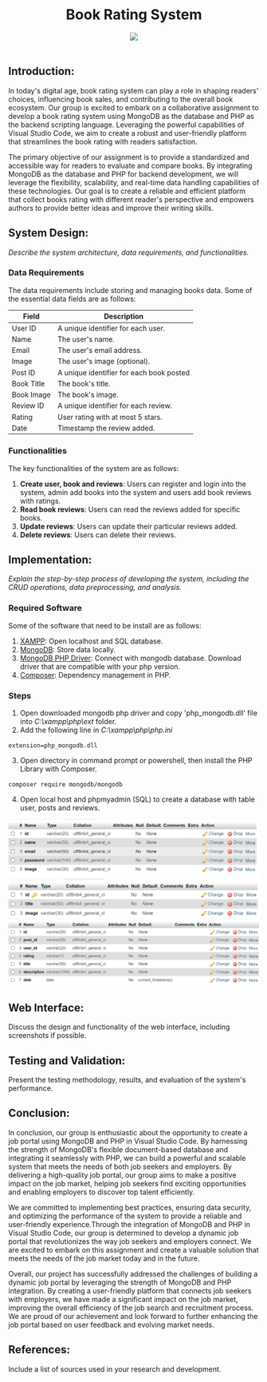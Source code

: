 <h1 align='center'>Book Rating System</h1>
<div align="center"><img src="https://programmerblog.net/wp-content/uploads/2017/02/php-mongodb-tutorial.png" height="450"></div>

<br />

## Introduction: 

In today's digital age, book rating system can play a role in shaping readers' choices, influencing book sales, and contributing to the overall book ecosystem. Our group is excited to embark on a collaborative assignment to develop a book rating system using MongoDB as the database and PHP as the backend scripting language. Leveraging the powerful capabilities of Visual Studio Code, we aim to create a robust and user-friendly platform that streamlines the book rating with readers satisfaction.

The primary objective of our assignment is to provide a standardized and accessible way for readers to evaluate and compare books. By integrating MongoDB as the database and PHP for backend development, we will leverage the flexibility, scalability, and real-time data handling capabilities of these technologies. Our goal is to create a reliable and efficient platform that collect books rating with different reader's perspective and empowers authors to provide better ideas and improve their writing skills.

## System Design: 
*Describe the system architecture, data requirements, and functionalities.*

### Data Requirements

The data requirements include storing and managing books data. Some of the essential data fields are as follows:

<div align="center">
  
| Field               | Description                                                  |
|---------------------|--------------------------------------------------------------|
| User ID             | A unique identifier for each user.                           |
| Name                | The user's name.                                             |
| Email               | The user's email address.                                    |
| Image               | The user's image (optional).                                 |
| Post ID             | A unique identifier for each book posted                     |
| Book Title          | The book's title.                                            |
| Book Image          | The book's image.                                            | 
| Review ID           | A unique identifier for each review.                         | 
| Rating              | User rating with at most 5 stars.                            | 
| Date                | Timestamp the review added.                                  | 
  
</div>

### Functionalities

The key functionalities of the system are as follows:
1. **Create user, book and reviews**: Users can register and login into the system, admin add books into the system and users add book reviews with ratings.
2. **Read book reviews**: Users can read the reviews added for specific books.
3. **Update reviews**: Users can update their particular reviews added.
4. **Delete reviews**: Users can delete their reviews.

## Implementation: 
*Explain the step-by-step process of developing the system, including the CRUD operations, data preprocessing, and analysis.*

### Required Software
Some of the software that need to be install are as follows:

1. [XAMPP](https://www.apachefriends.org/download.html): Open localhost and SQL database.<br>
2. [MongoDB](https://www.mongodb.com/try/download/community): Store data locally. <br>
3. [MongoDB PHP Driver](https://pecl.php.net/package/mongodb): Connect with mongodb database. Download driver that are compatible with your php version. <br>
4. [Composer](https://getcomposer.org/download/): Dependency management in PHP.

### Steps
1.  Open downloaded mongodb php driver and copy 'php_mongodb.dll' file into *C:\xampp\php\ext* folder.
2.  Add the following line in *C:\xampp\php\php.ini*
```
extension=php_mongodb.dll
```
3. Open directory in command prompt or powershell, then install the PHP Library with Composer.
```
composer require mongodb/mongodb
```
4. Open local host and phpmyadmin (SQL) to create a database with table user, posts and reviews.
<p align="center">
  <img src="images/tb_user.png" alt="Centered Image">
  <img src="images/tb_posts.png" alt="Centered Image">
  <img src="images/tb_reviews.png" alt="Centered Image">
</p>


## Web Interface: 
Discuss the design and functionality of the web interface, including screenshots if possible.

## Testing and Validation: 
Present the testing methodology, results, and evaluation of the system's performance.

## Conclusion: 
In conclusion, our group is enthusiastic about the opportunity to create a job portal using MongoDB and PHP in Visual Studio Code. By harnessing the strength of MongoDB's flexible document-based database and integrating it seamlessly with PHP, we can build a powerful and scalable system that meets the needs of both job seekers and employers. By delivering a high-quality job portal, our group aims to make a positive impact on the job market, helping job seekers find exciting opportunities and enabling employers to discover top talent efficiently. 

We are committed to implementing best practices, ensuring data security, and optimizing the performance of the system to provide a reliable and user-friendly experience.Through the integration of MongoDB and PHP in Visual Studio Code, our group is determined to develop a dynamic job portal that revolutionizes the way job seekers and employers connect. We are excited to embark on this assignment and create a valuable solution that meets the needs of the job market today and in the future.

Overall, our project has successfully addressed the challenges of building a dynamic job portal by leveraging the strength of MongoDB and PHP integration. By creating a user-friendly platform that connects job seekers with employers, we have made a significant impact on the job market, improving the overall efficiency of the job search and recruitment process. We are proud of our achievement and look forward to further enhancing the job portal based on user feedback and evolving market needs.

## References: 
Include a list of sources used in your research and development.

